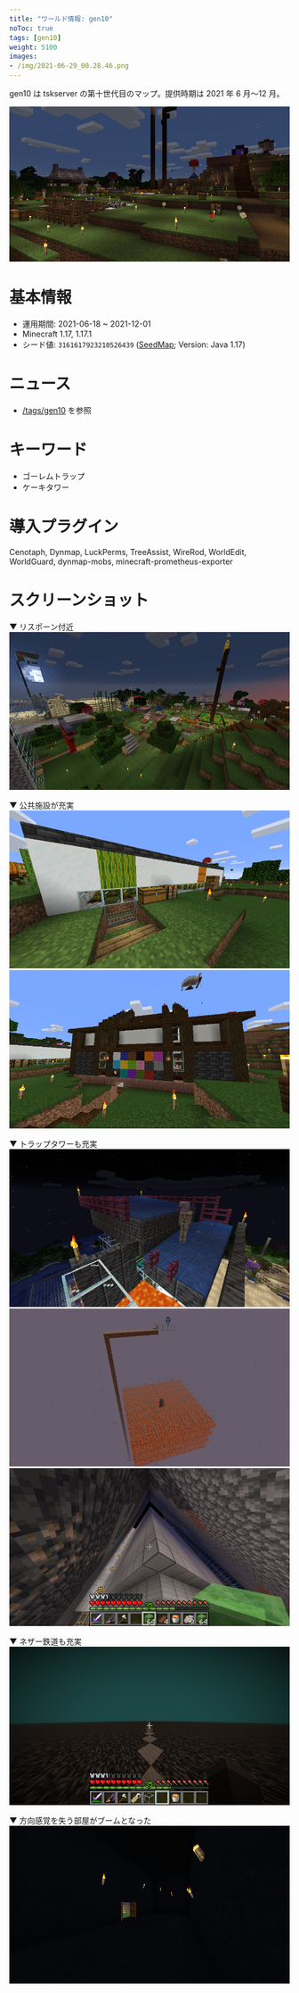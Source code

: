 ```yaml
---
title: "ワールド情報: gen10"
noToc: true
tags: [gen10]
weight: 5100
images:
- /img/2021-06-29_00.28.46.png
---
```


gen10 は tskserver の第十世代目のマップ。提供時期は 2021 年 6 月～12 月。
<!--more-->

![](/img/2021-06-29_00.28.46.png)

# 基本情報
- 運用期間: 2021-06-18 ~ 2021-12-01
- Minecraft 1.17, 1.17.1
- シード値: `3161617923210526439` ([SeedMap](https://www.chunkbase.com/apps/seed-map#3161617923210526439); Version: Java 1.17)

# ニュース
- [/tags/gen10](/tags/gen10) を参照

# キーワード
- ゴーレムトラップ
- ケーキタワー

# 導入プラグイン
Cenotaph, Dynmap, LuckPerms, TreeAssist, WireRod, WorldEdit, WorldGuard, dynmap-mobs, minecraft-prometheus-exporter

# スクリーンショット

▼ リスポーン付近
![](/img/gen10/2021-07-08_00.05.16.png)

▼ 公共施設が充実
![](/img/gen10/2021-07-10_22.23.18.png)
![](/img/gen10/2021-07-10_22.23.11.png)

▼ トラップタワーも充実
![](/img/gen10/2021-07-08_00.23.42.png)
![](/img/gen10/2021-07-17_01.07.58.png)
![](/img/gen10/2021-08-04_22.01.38.png)

▼ ネザー鉄道も充実
![](/img/gen10/2021-07-17_01.11.00.png)

▼ 方向感覚を失う部屋がブームとなった
![](/img/gen10/2021-06-19_23.24.40.png)
